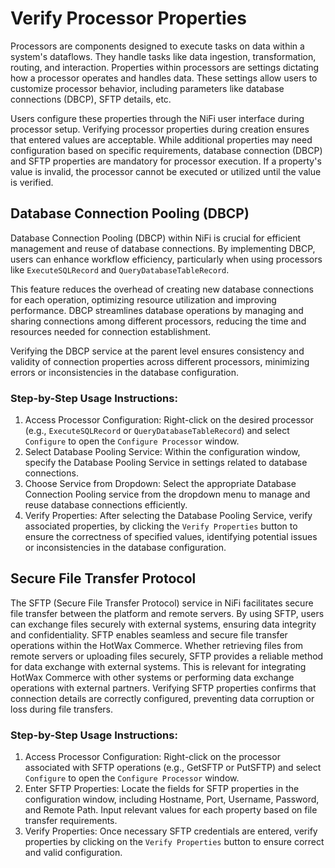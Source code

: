 # Verify Processor Properties

Processors are components designed to execute tasks on data within a system's dataflows. They handle tasks like data ingestion, transformation, routing, and interaction. Properties within processors are settings dictating how a processor operates and handles data. These settings allow users to customize processor behavior, including parameters like database connections (DBCP), SFTP details, etc.&#x20;

Users configure these properties through the NiFi user interface during processor setup. Verifying processor properties during creation ensures that entered values are acceptable. While additional properties may need configuration based on specific requirements, database connection (DBCP) and SFTP properties are mandatory for processor execution. If a property's value is invalid, the processor cannot be executed or utilized until the value is verified.&#x20;

## Database Connection Pooling (DBCP)

Database Connection Pooling (DBCP) within NiFi is crucial for efficient management and reuse of database connections. By implementing DBCP, users can enhance workflow efficiency, particularly when using processors like `ExecuteSQLRecord` and `QueryDatabaseTableRecord`.

This feature reduces the overhead of creating new database connections for each operation, optimizing resource utilization and improving performance. DBCP streamlines database operations by managing and sharing connections among different processors, reducing the time and resources needed for connection establishment.

Verifying the DBCP service at the parent level ensures consistency and validity of connection properties across different processors, minimizing errors or inconsistencies in the database configuration.

### Step-by-Step Usage Instructions:

1. Access Processor Configuration: Right-click on the desired processor (e.g., `ExecuteSQLRecord` or `QueryDatabaseTableRecord`) and select `Configure` to open the `Configure Processor` window.
2. Select Database Pooling Service: Within the configuration window, specify the Database Pooling Service in settings related to database connections.
3. Choose Service from Dropdown: Select the appropriate Database Connection Pooling service from the dropdown menu to manage and reuse database connections efficiently.
4. Verify Properties: After selecting the Database Pooling Service, verify associated properties, by clicking the `Verify Properties` button to ensure the correctness of specified values, identifying potential issues or inconsistencies in the database configuration.

## Secure File Transfer Protocol

The SFTP (Secure File Transfer Protocol) service in NiFi facilitates secure file transfer between the platform and remote servers. By using SFTP, users can exchange files securely with external systems, ensuring data integrity and confidentiality. SFTP enables seamless and secure file transfer operations within the HotWax Commerce. Whether retrieving files from remote servers or uploading files securely, SFTP provides a reliable method for data exchange with external systems. This is relevant for integrating HotWax Commerce with other systems or performing data exchange operations with external partners. Verifying SFTP properties confirms that connection details are correctly configured, preventing data corruption or loss during file transfers.

### Step-by-Step Usage Instructions:

1. Access Processor Configuration: Right-click on the processor associated with SFTP operations (e.g., GetSFTP or PutSFTP) and select `Configure` to open the `Configure Processor` window.
2. Enter SFTP Properties: Locate the fields for SFTP properties in the configuration window, including Hostname, Port, Username, Password, and Remote Path. Input relevant values for each property based on file transfer requirements.
3. Verify Properties: Once necessary SFTP credentials are entered, verify properties by clicking on the `Verify Properties` button to ensure correct and valid configuration.
